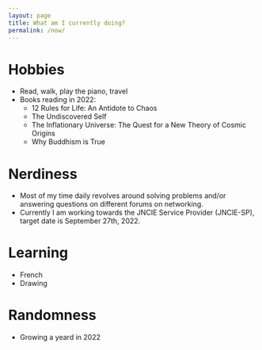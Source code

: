 ```yaml
---
layout: page
title: What am I currently doing?
permalink: /now/
---
```

# Hobbies
- Read, walk, play the piano, travel
- Books reading in 2022:
   - 12 Rules for Life: An Antidote to Chaos 
   - The Undiscovered Self
   - The Inflationary Universe: The Quest for a New Theory of Cosmic Origins
   - Why Buddhism is True

# Nerdiness
   - Most of my time daily revolves around solving problems and/or answering questions on different forums on networking.
   - Currently I am working towards the JNCIE Service Provider (JNCIE-SP), target date is September 27th, 2022.

# Learning
   - French
   - Drawing

# Randomness
   - Growing a yeard in 2022
